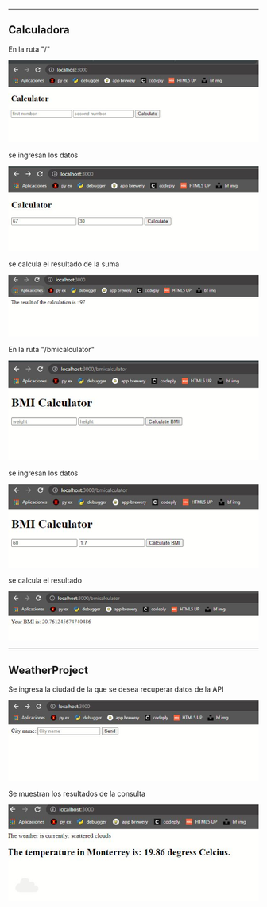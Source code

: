 ----
<h2>Calculadora</h2>

En la ruta "/" 

![](img/calculator1.JPG)

se ingresan los datos

![](img/calculator2.JPG)

se calcula el resultado de la suma

![](img/calculator3.JPG)

En la ruta "/bmicalculator"

![](img/bmi1.JPG)

se ingresan los datos

![](img/bmi2.JPG)

se calcula el resultado

![](img/bmi3.JPG)

----

<h2>WeatherProject</h2>

Se ingresa la ciudad de la que se desea recuperar datos de la API

![](img/weather1.JPG)

Se muestran los resultados de la consulta

![](img/weather2.JPG)

